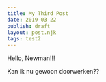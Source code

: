 ```yaml
---
title: My Third Post
date: 2019-03-22
publish: draft
layout: post.njk
tags: test2
---
```


Hello, Newman!!!
<!-- more -->
Kan ik nu gewoon doorwerken??